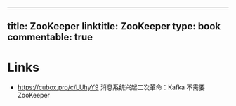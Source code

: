 
---
title: ZooKeeper
linktitle: ZooKeeper
type: book
commentable: true
---

# Links

- https://cubox.pro/c/LUhyY9 消息系统兴起二次革命：Kafka 不需要 ZooKeeper

    